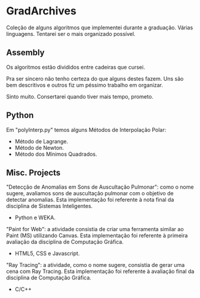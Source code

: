 # GradArchives
Coleção de alguns algoritmos que implementei durante a graduação.
Várias linguagens.
Tentarei ser o mais organizado possível.

## Assembly
Os algoritmos estão divididos entre cadeiras que cursei.

Pra ser sincero não tenho certeza do que alguns destes fazem. Uns são bem descritivos e outros fiz um péssimo trabalho em organizar.

Sinto muito. Consertarei quando tiver mais tempo, prometo.

## Python
Em "polyInterp.py" temos alguns Métodos de Interpolação Polar:
- Método de Lagrange.
- Método de Newton.
- Método dos Mínimos Quadrados.

## Misc. Projects
"Detecção de Anomalias em Sons de Auscultação Pulmonar": como o nome sugere, avaliamos sons de auscultação pulmonar com o objetivo de detectar anomalias. Esta implementação foi referente à nota final da disciplina de Sistemas Inteligentes.
- Python e WEKA.

"Paint for Web": a atividade consistia de criar uma ferramenta similar ao Paint (MS) utilizando Canvas. Esta implementação foi referente à primeira avaliação da disciplina de Computação Gráfica.
- HTML5, CSS e Javascript.

"Ray Tracing": a atividade, como o nome sugere, consistia de gerar uma cena com Ray Tracing. Esta implementação foi referente à avaliação final da disciplina de Computação Gráfica.
- C/C++
